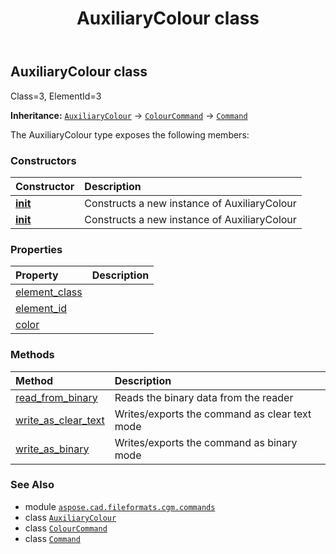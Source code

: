 ﻿---
title: AuxiliaryColour class
second_title: Aspose.CAD for Python via .NET API References
description: 
type: docs
weight: 70
url: /python-net/aspose.cad.fileformats.cgm.commands/auxiliarycolour/
is_root: false
---

## AuxiliaryColour class

Class=3, ElementId=3



**Inheritance:** [`AuxiliaryColour`](/cad/python-net/aspose.cad.fileformats.cgm.commands/auxiliarycolour) → 
[`ColourCommand`](/cad/python-net/aspose.cad.fileformats.cgm.commands/colourcommand) → 
[`Command`](/cad/python-net/aspose.cad.fileformats.cgm.commands/command)



The AuxiliaryColour type exposes the following members:

### Constructors
| Constructor | Description |
| :- | :- |
| [__init__](/cad/python-net/aspose.cad.fileformats.cgm.commands/auxiliarycolour/__init__/#aspose.cad.fileformats.cgm.CgmFile) | Constructs a new instance of AuxiliaryColour |
| [__init__](/cad/python-net/aspose.cad.fileformats.cgm.commands/auxiliarycolour/__init__/#aspose.cad.fileformats.cgm.CgmFile-aspose.cad.fileformats.cgm.classes.CgmColor) | Constructs a new instance of AuxiliaryColour |


### Properties
| Property | Description |
| :- | :- |
| [element_class](/cad/python-net/aspose.cad.fileformats.cgm.commands/auxiliarycolour/element_class) |  |
| [element_id](/cad/python-net/aspose.cad.fileformats.cgm.commands/auxiliarycolour/element_id) |  |
| [color](/cad/python-net/aspose.cad.fileformats.cgm.commands/auxiliarycolour/color) |  |


### Methods
| Method | Description |
| :- | :- |
| [read_from_binary](/cad/python-net/aspose.cad.fileformats.cgm.commands/auxiliarycolour/read_from_binary/#aspose.cad.fileformats.cgm.IBinaryReader) | Reads the binary data from the reader |
| [write_as_clear_text](/cad/python-net/aspose.cad.fileformats.cgm.commands/auxiliarycolour/write_as_clear_text/#aspose.cad.fileformats.cgm.IClearTextWriter) | Writes/exports the command as clear text mode |
| [write_as_binary](/cad/python-net/aspose.cad.fileformats.cgm.commands/auxiliarycolour/write_as_binary/#aspose.cad.fileformats.cgm.IBinaryWriter) | Writes/exports the command as binary mode |



### See Also
* module [`aspose.cad.fileformats.cgm.commands`](..)
* class [`AuxiliaryColour`](/cad/python-net/aspose.cad.fileformats.cgm.commands/auxiliarycolour)
* class [`ColourCommand`](/cad/python-net/aspose.cad.fileformats.cgm.commands/colourcommand)
* class [`Command`](/cad/python-net/aspose.cad.fileformats.cgm.commands/command)
